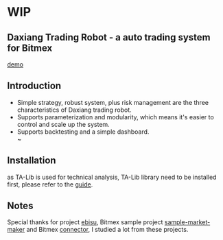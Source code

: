 # WIP

## Daxiang Trading Robot - a auto trading system for Bitmex    
[demo]()

## Introduction    
- Simple strategy, robust system, plus risk management are the three characteristics of Daxiang trading robot.      
- Supports parameterization and modularity, which means it's easier to control and scale up the system.      
- Supports backtesting and a simple dashboard.   
~
## Installation  
as TA-Lib is used for technical analysis, TA-Lib library need to be installed first, please refer to the [guide](https://mrjbq7.github.io/ta-lib/install.html).

## Notes   
Special thanks for project [ebisu](https://github.com/noda-sin/ebisu), Bitmex sample project [sample-market-maker](https://github.com/BitMEX/sample-market-maker) and Bitmex [connector](https://github.com/BitMEX/api-connectors), I studied a lot from these projects. 